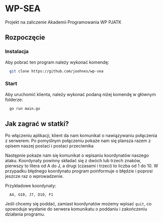 # WP-SEA

Projekt na zaliczenie Akademii Programowania WP PJATK
## Rozpoczęcie
### Instalacja
Aby pobrać ten program należy wykonać komendę:
```bash
  git clone https://github.com/joohnes/wp-sea
```
### Start

Aby uruchomić klienta, należy wykonać podaną niżej komendę w głównym folderze:

```bash
  go run main.go
```



## Jak zagrać w statki?
Po włączeniu aplikacji, klient da nam komunikat o nawiązywaniu połączenia z serwerem.
Po pomyślnym połączeniu pokaże nam się plansza razem z opisem naszej postaci i postaci przeciwnika

Następnie pokaże nam się komunikat o wpisaniu koordynatów naszego ataku.
Koordynaty powinny składać się z dwóch lub trzech znaków, pierwszy to litera od A do J, a drugi (czasami i trzeci) to liczba od 1 do 10.
W przypadku błędnego koordynatu program poinformuje o błędzie i poprosi jeszcze raz o wprowadzenie.

Przykładowe koordynaty:
```terminal
  A4, G10, J7, D10, F1
```

Jeśli chcemy się poddać, zamiast koordynatów możemy wpisać `quit`, co spowoduje wysłanie do serwera komunikatu o poddaniu i zakończeniu działania programu.
